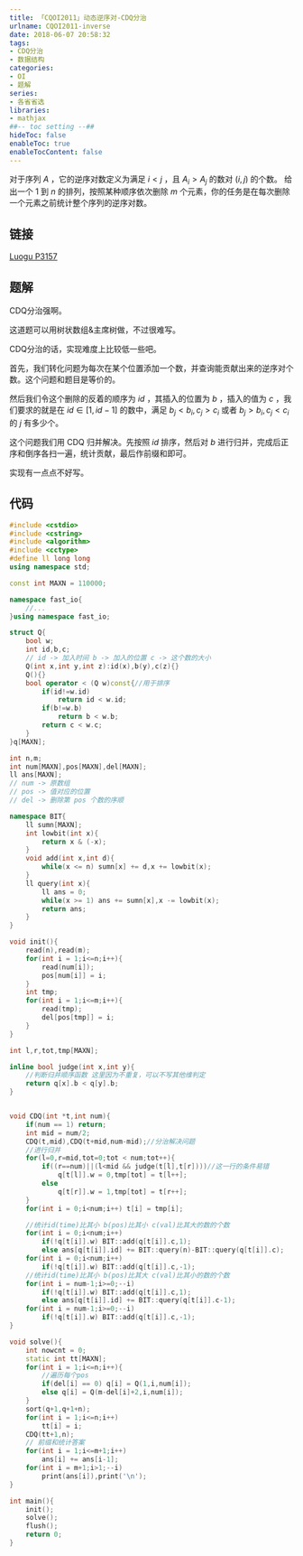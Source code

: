 ```yaml
---
title: 「CQOI2011」动态逆序对-CDQ分治
urlname: CQOI2011-inverse
date: 2018-06-07 20:58:32
tags: 
- CDQ分治
- 数据结构
categories: 
- OI
- 题解
series:
- 各省省选
libraries:
- mathjax 
##-- toc setting --##
hideToc: false
enableToc: true
enableTocContent: false
---
```


对于序列 $A$ ，它的逆序对数定义为满足 $i<j$ ，且 $A_i>A_j$ 的数对 $(i,j)$ 的个数。
给出一个 $1$ 到 $n$ 的排列，按照某种顺序依次删除 $m$ 个元素，你的任务是在每次删除一个元素之前统计整个序列的逆序对数。

<!--more-->

## 链接

[Luogu P3157](https://www.luogu.org/problemnew/show/P3157)

## 题解

CDQ分治强啊。

这道题可以用树状数组&主席树做，不过很难写。

CDQ分治的话，实现难度上比较低一些吧。

首先，我们转化问题为每次在某个位置添加一个数，并查询能贡献出来的逆序对个数。这个问题和题目是等价的。

然后我们令这个删除的反着的顺序为 $id$ ，其插入的位置为 $b$ ，插入的值为 $c$ ，我们要求的就是在 $id \in [1,id - 1]$ 的数中，满足 $b_j < b_i,c_j > c_i$ 或者 $b_j > b_i,c_j < c_i$ 的 $j$ 有多少个。

这个问题我们用 CDQ 归并解决。先按照 $id$ 排序，然后对 $b$ 进行归并，完成后正序和倒序各扫一遍，统计贡献，最后作前缀和即可。

实现有一点点不好写。

## 代码


```cpp
#include <cstdio>
#include <cstring>
#include <algorithm>
#include <cctype>
#define ll long long
using namespace std;

const int MAXN = 110000;

namespace fast_io{
    //...
}using namespace fast_io;

struct Q{
    bool w;
    int id,b,c;
    // id -> 加入时间 b -> 加入的位置 c -> 这个数的大小
    Q(int x,int y,int z):id(x),b(y),c(z){}
    Q(){}
    bool operator < (Q w)const{//用于排序
        if(id!=w.id) 
            return id < w.id;
        if(b!=w.b)
            return b < w.b;
        return c < w.c;
    }
}q[MAXN];

int n,m;
int num[MAXN],pos[MAXN],del[MAXN];
ll ans[MAXN];
// num -> 原数组
// pos -> 值对应的位置
// del -> 删除第 pos 个数的序顺 

namespace BIT{
    ll sumn[MAXN];
    int lowbit(int x){
        return x & (-x);
    }
    void add(int x,int d){
        while(x <= n) sumn[x] += d,x += lowbit(x);
    }
    ll query(int x){
        ll ans = 0;
        while(x >= 1) ans += sumn[x],x -= lowbit(x);
        return ans;
    }
}

void init(){
    read(n),read(m);
    for(int i = 1;i<=n;i++){
        read(num[i]);
        pos[num[i]] = i;
    }
    int tmp; 
    for(int i = 1;i<=m;i++){
        read(tmp);
        del[pos[tmp]] = i;
    }
}

int l,r,tot,tmp[MAXN];

inline bool judge(int x,int y){
    //判断归并顺序函数 这里因为不重复，可以不写其他维判定
    return q[x].b < q[y].b;
}


void CDQ(int *t,int num){
    if(num == 1) return;
    int mid = num/2;
    CDQ(t,mid),CDQ(t+mid,num-mid);//分治解决问题
    //进行归并
    for(l=0,r=mid,tot=0;tot < num;tot++){
        if((r==num)||(l<mid && judge(t[l],t[r])))//这一行的条件易错
            q[t[l]].w = 0,tmp[tot] = t[l++];
        else
            q[t[r]].w = 1,tmp[tot] = t[r++];
    }
    for(int i = 0;i<num;i++) t[i] = tmp[i];

    //统计id(time)比其小 b(pos)比其小 c(val)比其大的数的个数
    for(int i = 0;i<num;i++)
        if(!q[t[i]].w) BIT::add(q[t[i]].c,1);
        else ans[q[t[i]].id] += BIT::query(n)-BIT::query(q[t[i]].c);
    for(int i = 0;i<num;i++)
        if(!q[t[i]].w) BIT::add(q[t[i]].c,-1);
    //统计id(time)比其小 b(pos)比其大 c(val)比其小的数的个数
    for(int i = num-1;i>=0;--i)
        if(!q[t[i]].w) BIT::add(q[t[i]].c,1);
        else ans[q[t[i]].id] += BIT::query(q[t[i]].c-1);
    for(int i = num-1;i>=0;--i)
        if(!q[t[i]].w) BIT::add(q[t[i]].c,-1);
}

void solve(){
    int nowcnt = 0;
    static int tt[MAXN];
    for(int i = 1;i<=n;i++){
        //遍历每个pos 
        if(del[i] == 0) q[i] = Q(1,i,num[i]);
        else q[i] = Q(m-del[i]+2,i,num[i]);
    }
    sort(q+1,q+1+n);
    for(int i = 1;i<=n;i++)
        tt[i] = i;
    CDQ(tt+1,n);
    // 前缀和统计答案
    for(int i = 1;i<=m+1;i++)
        ans[i] += ans[i-1];
    for(int i = m+1;i>1;--i)
        print(ans[i]),print('\n');
}

int main(){
    init();
    solve();
    flush();
    return 0;
}
```

